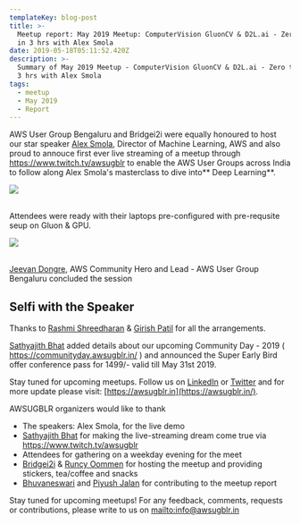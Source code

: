 ```yaml
---
templateKey: blog-post
title: >-
  Meetup report: May 2019 Meetup: ComputerVision GluonCV & D2L.ai - Zero to Hero
  in 3 hrs with Alex Smola
date: 2019-05-18T05:11:52.420Z
description: >-
  Summary of May 2019 Meetup - ComputerVision GluonCV & D2L.ai - Zero to Hero in
  3 hrs with Alex Smola
tags:
  - meetup
  - May 2019
  - Report
---
```

AWS User Group Bengaluru and Bridgei2i were equally honoured to host our star speaker [Alex Smola](https://alex.smola.org/), Director of Machine Learning, AWS and also proud to annouce first ever live streaming of a meetup through <https://www.twitch.tv/awsugblr> to enable the AWS User Groups across India to follow along Alex Smola's masterclass to dive into** Deep Learning**. 

![](/img/alex_for_blog.jpg)

\
Attendees were ready with their laptops pre-configured with pre-requsite seup on Gluon & GPU.



![](/img/alex_attendees.jpg)

\
[Jeevan Dongre](https://www.linkedin.com/in/jeevandongre/), AWS Community Hero and Lead - AWS User Group Bengaluru concluded the session

## Selfi with the Speaker



Thanks to [Rashmi Shreedharan](https://www.linkedin.com/in/rashmis/) & [Girish Patil](https://www.linkedin.com/in/girish-cloud/) for all the arrangements.

[Sathyajith Bhat](https://www.linkedin.com/in/sathyabhat/) added details about our upcoming Community Day - 2019 ( <https://communityday.awsugblr.in/> ) and announced the Super Early Bird offer conference pass for 1499/- valid till May 31st 2019.

Stay tuned for upcoming meetups. Follow us on [LinkedIn](https://www.linkedin.com/in/awsugblr/) or [Twitter](https://twitter.com/awsugblr) and for more update please visit:  [https://awsugblr.in](https://awsugblr.in/).

AWSUGBLR organizers would like to thank

* The speakers: Alex Smola, for the live demo
* [Sathyajith Bhat](https://www.linkedin.com/in/sathyabhat/) for making the live-streaming dream come true via <https://www.twitch.tv/awsugblr>
* Attendees for gathering on a weekday evening for the meet
* [Bridgei2i](https://bridgei2i.com/) & [Runcy Oommen](https://www.linkedin.com/in/runcyoommen/) for hosting the meetup and providing stickers, tea/coffee and snacks
* [Bhuvaneswari](https://www.linkedin.com/in/bhuvanas/) and [Piyush Jalan](https://www.linkedin.com/in/piyush-jalan/) for contributing to the meetup report

Stay tuned for upcoming meetups! For any feedback, comments, requests or contributions, please write to us on <mailto:info@awsugblr.in>

